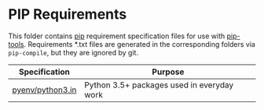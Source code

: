 # PIP Requirements

This folder contains [pip][] requirement specification files for use with
[pip-tools][]. Requirements \*.txt files are generated in the corresponding
folders via `pip-compile`, but they are ignored by git.

| Specification                        | Purpose                                    |
|--------------------------------------|--------------------------------------------|
| [pyenv/python3.in](pyenv/python3.in) | Python 3.5+ packages used in everyday work |

[pip]:       https://pypi.python.org/pypi/pip
[pip-tools]: https://github.com/nvie/pip-tools
